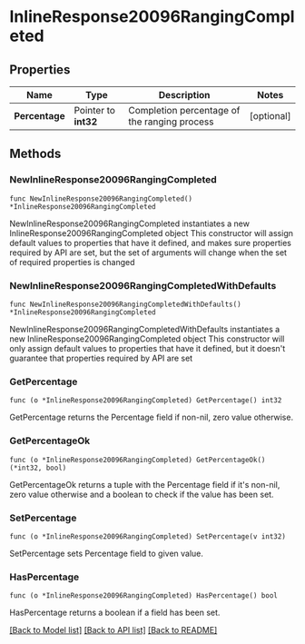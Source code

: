 # InlineResponse20096RangingCompleted

## Properties

Name | Type | Description | Notes
------------ | ------------- | ------------- | -------------
**Percentage** | Pointer to **int32** | Completion percentage of the ranging process | [optional] 

## Methods

### NewInlineResponse20096RangingCompleted

`func NewInlineResponse20096RangingCompleted() *InlineResponse20096RangingCompleted`

NewInlineResponse20096RangingCompleted instantiates a new InlineResponse20096RangingCompleted object
This constructor will assign default values to properties that have it defined,
and makes sure properties required by API are set, but the set of arguments
will change when the set of required properties is changed

### NewInlineResponse20096RangingCompletedWithDefaults

`func NewInlineResponse20096RangingCompletedWithDefaults() *InlineResponse20096RangingCompleted`

NewInlineResponse20096RangingCompletedWithDefaults instantiates a new InlineResponse20096RangingCompleted object
This constructor will only assign default values to properties that have it defined,
but it doesn't guarantee that properties required by API are set

### GetPercentage

`func (o *InlineResponse20096RangingCompleted) GetPercentage() int32`

GetPercentage returns the Percentage field if non-nil, zero value otherwise.

### GetPercentageOk

`func (o *InlineResponse20096RangingCompleted) GetPercentageOk() (*int32, bool)`

GetPercentageOk returns a tuple with the Percentage field if it's non-nil, zero value otherwise
and a boolean to check if the value has been set.

### SetPercentage

`func (o *InlineResponse20096RangingCompleted) SetPercentage(v int32)`

SetPercentage sets Percentage field to given value.

### HasPercentage

`func (o *InlineResponse20096RangingCompleted) HasPercentage() bool`

HasPercentage returns a boolean if a field has been set.


[[Back to Model list]](../README.md#documentation-for-models) [[Back to API list]](../README.md#documentation-for-api-endpoints) [[Back to README]](../README.md)


